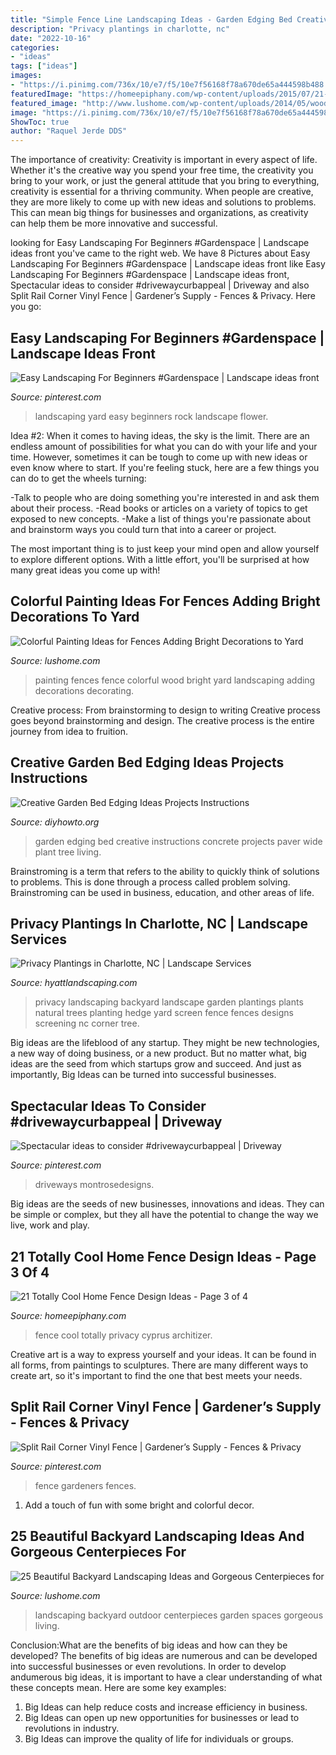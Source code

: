 ```yaml
---
title: "Simple Fence Line Landscaping Ideas - Garden Edging Bed Creative Instructions Concrete Projects Paver Wide Plant Tree Living"
description: "Privacy plantings in charlotte, nc"
date: "2022-10-16"
categories:
- "ideas"
tags: ["ideas"]
images:
- "https://i.pinimg.com/736x/10/e7/f5/10e7f56168f78a670de65a444598b488.jpg"
featuredImage: "https://homeepiphany.com/wp-content/uploads/2015/07/21-Totally-Cool-Home-Fence-Design-Ideas-12.jpg"
featured_image: "http://www.lushome.com/wp-content/uploads/2014/05/wood-fence-decorating-painting-ideas-2.jpg"
image: "https://i.pinimg.com/736x/10/e7/f5/10e7f56168f78a670de65a444598b488.jpg"
ShowToc: true
author: "Raquel Jerde DDS"
---
```



The importance of creativity:
Creativity is important in every aspect of life. Whether it's the creative way you spend your free time, the creativity you bring to your work, or just the general attitude that you bring to everything, creativity is essential for a thriving community. When people are creative, they are more likely to come up with new ideas and solutions to problems. This can mean big things for businesses and organizations, as creativity can help them be more innovative and successful.

	

		
looking for Easy Landscaping For Beginners #Gardenspace | Landscape ideas front you've came to the right web. We have 8 Pictures about Easy Landscaping For Beginners #Gardenspace | Landscape ideas front like Easy Landscaping For Beginners #Gardenspace | Landscape ideas front, Spectacular ideas to consider #drivewaycurbappeal | Driveway and also Split Rail Corner Vinyl Fence | Gardener’s Supply - Fences &amp; Privacy. Here you go:
		
    
## Easy Landscaping For Beginners #Gardenspace | Landscape Ideas Front

<img loading=lazy src="https://i.pinimg.com/736x/64/e9/40/64e9401a7159c8cc904305ed14388c48.jpg" onerror="this.onerror=null;this.src='https://tse1.mm.bing.net/th?id=OIP.EFBA5CTyxDo6-XixlzWCfwHaPH&amp;pid=15.1';" alt="Easy Landscaping For Beginners #Gardenspace | Landscape ideas front">

_Source: pinterest.com_

>landscaping yard easy beginners rock landscape flower. 

	

Idea #2:
When it comes to having ideas, the sky is the limit. There are an endless amount of possibilities for what you can do with your life and your time. However, sometimes it can be tough to come up with new ideas or even know where to start.
If you're feeling stuck, here are a few things you can do to get the wheels turning:

-Talk to people who are doing something you're interested in and ask them about their process.
-Read books or articles on a variety of topics to get exposed to new concepts.
-Make a list of things you're passionate about and brainstorm ways you could turn that into a career or project.

The most important thing is to just keep your mind open and allow yourself to explore different options. With a little effort, you'll be surprised at how many great ideas you come up with!

    
## Colorful Painting Ideas For Fences Adding Bright Decorations To Yard

<img loading=lazy src="http://www.lushome.com/wp-content/uploads/2014/05/wood-fence-decorating-painting-ideas-2.jpg" onerror="this.onerror=null;this.src='https://tse1.mm.bing.net/th?id=OIP.hBVp6QzknZ4mN0elC-YJagHaEw&amp;pid=15.1';" alt="Colorful Painting Ideas for Fences Adding Bright Decorations to Yard">

_Source: lushome.com_

>painting fences fence colorful wood bright yard landscaping adding decorations decorating. 

	

Creative process: From brainstorming to design to writing
Creative process goes beyond brainstorming and design. The creative process is the entire journey from idea to fruition.

    
## Creative Garden Bed Edging Ideas Projects Instructions

<img loading=lazy src="http://www.diyhowto.org/wp-content/uploads/Wide-Concrete-Paver-Garden-Edging-20-Creative-Garden-Bed-Edging-Ideas-Projects-Instructions-DIYHowto.jpg" onerror="this.onerror=null;this.src='https://tse3.mm.bing.net/th?id=OIP.sCb47Hpc2tvjtoDS2v5BdgHaLX&amp;pid=15.1';" alt="Creative Garden Bed Edging Ideas Projects Instructions">

_Source: diyhowto.org_

>garden edging bed creative instructions concrete projects paver wide plant tree living. 

	

Brainstroming is a term that refers to the ability to quickly think of solutions to problems. This is done through a process called problem solving. Brainstroming can be used in business, education, and other areas of life.

    
## Privacy Plantings In Charlotte, NC | Landscape Services

<img loading=lazy src="https://www.hyattlandscaping.com/wp-content/uploads/2014/02/Privacy-03.jpg" onerror="this.onerror=null;this.src='https://tse4.mm.bing.net/th?id=OIP.1K_-4cUvh8TKcNOLdvJ_VAHaFu&amp;pid=15.1';" alt="Privacy Plantings in Charlotte, NC | Landscape Services">

_Source: hyattlandscaping.com_

>privacy landscaping backyard landscape garden plantings plants natural trees planting hedge yard screen fence fences designs screening nc corner tree. 

	

Big ideas are the lifeblood of any startup. They might be new technologies, a new way of doing business, or a new product. But no matter what, big ideas are the seed from which startups grow and succeed. And just as importantly, Big Ideas can be turned into successful businesses.

    
## Spectacular Ideas To Consider #drivewaycurbappeal | Driveway

<img loading=lazy src="https://i.pinimg.com/736x/10/e7/f5/10e7f56168f78a670de65a444598b488.jpg" onerror="this.onerror=null;this.src='https://tse3.mm.bing.net/th?id=OIP.XNJHJFxrqj3W-pFeHvfi5wHaNK&amp;pid=15.1';" alt="Spectacular ideas to consider #drivewaycurbappeal | Driveway">

_Source: pinterest.com_

>driveways montrosedesigns. 

	

Big ideas are the seeds of new businesses, innovations and ideas. They can be simple or complex, but they all have the potential to change the way we live, work and play.

    
## 21 Totally Cool Home Fence Design Ideas - Page 3 Of 4

<img loading=lazy src="https://homeepiphany.com/wp-content/uploads/2015/07/21-Totally-Cool-Home-Fence-Design-Ideas-12.jpg" onerror="this.onerror=null;this.src='https://tse1.mm.bing.net/th?id=OIP.Q3RJ12m9XoCjGOQriKa4xwHaE3&amp;pid=15.1';" alt="21 Totally Cool Home Fence Design Ideas - Page 3 of 4">

_Source: homeepiphany.com_

>fence cool totally privacy cyprus architizer. 

	

Creative art is a way to express yourself and your ideas. It can be found in all forms, from paintings to sculptures. There are many different ways to create art, so it's important to find the one that best meets your needs.

    
## Split Rail Corner Vinyl Fence | Gardener’s Supply - Fences &amp; Privacy

<img loading=lazy src="https://i.pinimg.com/736x/ca/e8/3f/cae83fe2eca916819751700448a22ec0.jpg" onerror="this.onerror=null;this.src='https://tse1.mm.bing.net/th?id=OIP.Z02svVpcObMp1VLM6P0_6gHaJ3&amp;pid=15.1';" alt="Split Rail Corner Vinyl Fence | Gardener’s Supply - Fences &amp; Privacy">

_Source: pinterest.com_

>fence gardeners fences. 

	

1. Add a touch of fun with some bright and colorful decor.

    
## 25 Beautiful Backyard Landscaping Ideas And Gorgeous Centerpieces For

<img loading=lazy src="http://www.lushome.com/wp-content/uploads/2013/05/backyard-landscaping-ideas-garden-decorations-24.jpg" onerror="this.onerror=null;this.src='https://tse2.mm.bing.net/th?id=OIP.HJut21dAubP2jtIv455FDgHaJ3&amp;pid=15.1';" alt="25 Beautiful Backyard Landscaping Ideas and Gorgeous Centerpieces for">

_Source: lushome.com_

>landscaping backyard outdoor centerpieces garden spaces gorgeous living. 

	

Conclusion:What are the benefits of big ideas and how can they be developed?
The benefits of big ideas are numerous and can be developed into successful businesses or even revolutions. In order to develop andumerous big ideas, it is important to have a clear understanding of what these concepts mean. Here are some key examples: 
1. Big Ideas can help reduce costs and increase efficiency in business. 
2. Big Ideas can open up new opportunities for businesses or lead to revolutions in industry. 
3. Big Ideas can improve the quality of life for individuals or groups.

